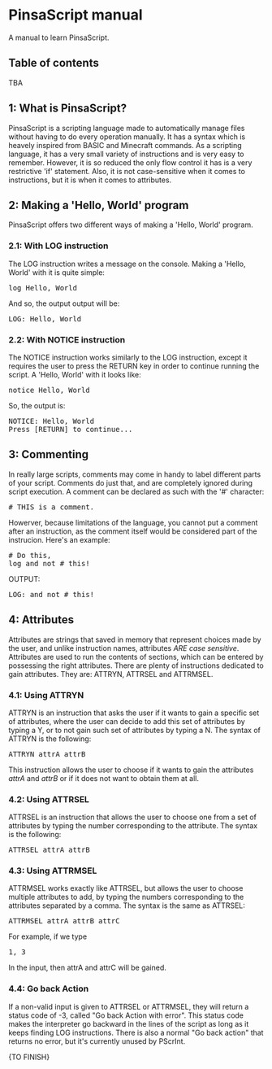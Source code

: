 # PinsaScript manual
A manual to learn PinsaScript.

## Table of contents
TBA

## 1: What is PinsaScript?
PinsaScript is a scripting language made to automatically manage files without having to do every operation manually.
It has a syntax which is heavely inspired from BASIC and Minecraft commands.
As a scripting language, it has a very small variety of instructions and is very easy to remember.
However, it is so reduced the only flow control it has is a very restrictive 'if' statement.
Also, it is not case-sensitive when it comes to instructions, but it is when it comes to attributes.

## 2: Making a 'Hello, World' program
PinsaScript offers two different ways of making a 'Hello, World' program.
### 2.1: With LOG instruction
The LOG instruction writes a message on the console. Making a 'Hello, World' with it is quite simple:
<pre>
log Hello, World
</pre>
And so, the output output will be:
<pre>
LOG: Hello, World
</pre>
### 2.2: With NOTICE instruction
The NOTICE instruction works similarly to the LOG instruction, except it requires the user to press the RETURN key
in order to continue running the script.
A 'Hello, World' with it looks like:
<pre>
notice Hello, World
</pre>
So, the output is:
<pre>
NOTICE: Hello, World
Press [RETURN] to continue...
</pre>

## 3: Commenting
In really large scripts, comments may come in handy to label different parts of your script.
Comments do just that, and are completely ignored during script execution.
A comment can be declared as such with the '#' character:
<pre>
# THIS is a comment.
</pre>
Howerver, because limitations of the language, you cannot put a comment after an instruction,
as the comment itself would be considered part of the instrucion.
Here's an example:
<pre>
# Do this,
log and not # this!
</pre>
OUTPUT:
<pre>
LOG: and not # this!
</pre>

## 4: Attributes
Attributes are strings that saved in memory that represent choices made by the user, and unlike instruction names,
attributes *ARE case sensitive*.
Attributes are used to run the contents of sections, which can be entered by possessing the right attributes.
There are plenty of instructions dedicated to gain attributes. They are: ATTRYN, ATTRSEL and ATTRMSEL.
### 4.1: Using ATTRYN
ATTRYN is an instruction that asks the user if it wants to gain a specific set of attributes,
where the user can decide to add this set of attributes by typing a Y,
or to not gain such set of attributes by typing a N.
The syntax of ATTRYN is the following:
<pre>ATTRYN attrA attrB</pre>
This instruction allows the user to choose if it wants to gain the attributes *attrA* and *attrB* or if it does not want to obtain them at all.
### 4.2: Using ATTRSEL
ATTRSEL is an instruction that allows the user to choose one from a set of attributes by typing the number corresponding to the attribute.
The syntax is the following:
<pre>ATTRSEL attrA attrB</pre>   
### 4.3: Using ATTRMSEL
ATTRMSEL works exactly like ATTRSEL, but allows the user to choose multiple attributes to add,
by typing the numbers corresponding to the attributes separated by a comma.
The syntax is the same as ATTRSEL:
<pre>ATTRMSEL attrA attrB attrC</pre>
For example, if we type
<pre>1, 3</pre>
In the input, then attrA and attrC will be gained.
### 4.4: Go back Action
If a non-valid input is given to ATTRSEL or ATTRMSEL, they will return a status code of -3, called "Go back Action with error".
This status code makes the interpreter go backward in the lines of the script as long as it keeps finding LOG instructions.
There is also a normal "Go back action" that returns no error, but it's currently unused by PScrInt.


{TO FINISH}
